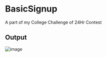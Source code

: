# BasicSignup
A part of my College Challenge of 24Hr Contest
## Output
![image](https://github.com/imvignesh003/BasicSignup/assets/111968851/cd9ea48a-9444-4ae9-93a3-ac279e9fe928)


